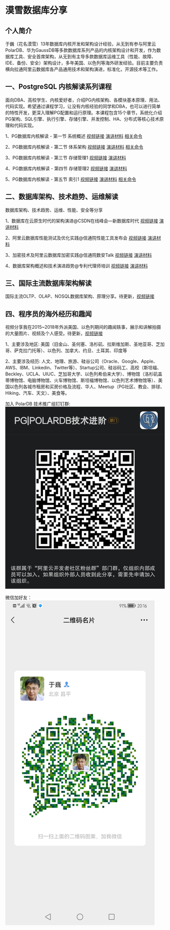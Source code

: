 # 漠雪数据库分享

## 个人简介

于巍（花名漠雪）13年数据库内核开发和架构设计经验，从无到有参与阿里云PolarDB、华为GaussDB等多款数据库系列产品的内核架构设计和开发，作为数据库工具、安全首席架构，从无到有主导多款数据库运维工具（性能、故障、IDE、备份、安全）架构设计，多年美国、以色列等海外研发经验。目前主要负责横向拉通阿里云数据库各产品通用技术和架构演进，标准化，开源技术等工作。


## 一、PostgreSQL 内核解读系列课程

面向DBA、高校学生、内核爱好者，介绍PG内核架构、各模块基本原理、用法、代码实现。希望通过课程学习，让没有内核经验的同学和DBA，也可以进行简单的特性开发，更深入理解PG配置和运行原理。本课程包含15个章节，系统化介绍PG架构、SQL引擎、执行引擎、存储引擎、并发控制、HA、分布式等核心技术原理和代码实现。

1、PG数据库内核解读 - 第一节 系统概述 
[视频链接](https://www.bilibili.com/video/BV1gV4y147D7?spm_id_from=333.999.0.0&vd_source=70bd93807a27926fda1db56ec32ef895) 
[演讲材料](https://github.com/moxuedb/blog/blob/main/PostgresKernel/Chapter-01/PG%E6%95%B0%E6%8D%AE%E5%BA%93%E5%86%85%E6%A0%B8%E8%A7%A3%E8%AF%BB-1.%E7%B3%BB%E7%BB%9F%E6%A6%82%E8%BF%B0.pdf) 
[相关命令](https://github.com/moxuedb/blog/blob/main/PostgresKernel/Chapter-01/PG%E6%95%B0%E6%8D%AE%E5%BA%93%E5%86%85%E6%A0%B8%E8%A7%A3%E8%AF%BB-1.%E7%B3%BB%E7%BB%9F%E6%A6%82%E8%BF%B0%E7%9B%B8%E5%85%B3%E5%91%BD%E4%BB%A4.txt)

2、PG数据库内核解读 - 第二节 体系架构 [视频链接](https://www.bilibili.com/video/BV1VV4y1s7i7?spm_id_from=333.999.0.0&vd_source=70bd93807a27926fda1db56ec32ef895) [演讲材料](https://github.com/moxuedb/blog/blob/main/PostgresKernel/Chapter-02/PG%E6%95%B0%E6%8D%AE%E5%BA%93%E5%86%85%E6%A0%B8%E8%A7%A3%E8%AF%BB-2.%E4%BD%93%E7%B3%BB%E6%9E%B6%E6%9E%84.pdf) [相关命令](https://github.com/moxuedb/blog/blob/main/PostgresKernel/Chapter-02/PG%E6%95%B0%E6%8D%AE%E5%BA%93%E5%86%85%E6%A0%B8%E8%A7%A3%E8%AF%BB-2.%E4%BD%93%E7%B3%BB%E6%9E%B6%E6%9E%84%E7%9B%B8%E5%85%B3%E5%91%BD%E4%BB%A4.txt)

3、PG数据库内核解读 - 第三节 存储管理1 [视频链接](https://www.bilibili.com/video/BV12B4y167Wa?spm_id_from=333.999.0.0&vd_source=70bd93807a27926fda1db56ec32ef895) [演讲材料](https://github.com/moxuedb/blog/blob/main/PostgresKernel/Chapter-03/PG%E6%95%B0%E6%8D%AE%E5%BA%93%E5%86%85%E6%A0%B8%E8%A7%A3%E8%AF%BB-3.%E5%AD%98%E5%82%A8%E7%AE%A1%E7%90%861.pdf)

4、PG数据库内核解读 - 第四节 存储管理2 [视频链接](https://www.bilibili.com/video/BV11T411w788?spm_id_from=333.999.0.0&vd_source=70bd93807a27926fda1db56ec32ef895) [演讲材料](https://github.com/moxuedb/blog/blob/main/PostgresKernel/Chapter-04/PG%E6%95%B0%E6%8D%AE%E5%BA%93%E5%86%85%E6%A0%B8%E8%A7%A3%E8%AF%BB-4.%E5%AD%98%E5%82%A8%E7%AE%A1%E7%90%862.pdf)

5、PG数据库内核解读 - 第五节 索引1 [视频链接]() [演讲材料](https://github.com/moxuedb/blog/blob/main/PostgresKernel/Chapter-05/5.%E7%B4%A2%E5%BC%951.pdf) [相关命令](https://github.com/moxuedb/blog/blob/main/PostgresKernel/Chapter-05/%E7%AC%AC5%E8%8A%82%E7%B4%A2%E5%BC%951%E7%9B%B8%E5%85%B3%E5%91%BD%E4%BB%A4.txt)


## 二、数据库架构、技术趋势、运维解读

数据库架构、技术趋势、运维、性能、安全等分享

1、数据库在云原生时代的架构演进@CSDN在线峰会—新数据库时代 [视频链接](https://www.bilibili.com/video/BV1qB4y1B75W?spm_id_from=333.999.0.0) [演讲材料](https://github.com/moxuedb/blog/blob/main/DatabaseArchitect/%E6%95%B0%E6%8D%AE%E5%BA%93%E5%9C%A8%E4%BA%91%E5%8E%9F%E7%94%9F%E6%97%B6%E4%BB%A3%E7%9A%84%E6%9E%B6%E6%9E%84%E6%BC%94%E8%BF%9Bv2-CSDN%E7%BA%BF%E4%B8%8A%E5%B3%B0%E4%BC%9A.pdf)

2、阿里云数据库性能测试及优化实践@信通院性能工具发布会 [视频链接](https://www.bilibili.com/video/BV1Ed4y1o7SE?spm_id_from=333.999.0.0&vd_source=70bd93807a27926fda1db56ec32ef895) [演讲材料](https://github.com/moxuedb/blog/blob/main/DatabaseArchitect/%E9%98%BF%E9%87%8C%E4%BA%91%E6%95%B0%E6%8D%AE%E5%BA%93%E6%80%A7%E8%83%BD%E6%B5%8B%E8%AF%95%E5%8F%8A%E4%BC%98%E5%8C%96%E5%AE%9E%E8%B7%B5-%E4%BF%A1%E9%80%9A%E9%99%A2%E6%80%A7%E8%83%BD%E5%B7%A5%E5%85%B7%E5%8F%91%E5%B8%83%E4%BC%9A.pdf)

3、加密技术及阿里云数据库加密实践@信通院数安Talk  [视频链接](https://applykaz7gv6223.h5.xiaoeknow.com/v2/course/alive/l_627a25c0e4b0812e179790c2?app_id=appLyKaz7gV6223&pro_id=&type=2&available=true&share_user_id=u_5f26cd4df201e_oWQ1sj3xSF&share_type=5&scene=%E5%88%86%E4%BA%AB&is_redirect=1&share_scene=1&entry=2&entry_type=2002) [演讲材料](https://github.com/moxuedb/blog/blob/main/DatabaseArchitect/%E6%95%B0%E6%8D%AE%E5%BA%93%E5%8A%A0%E5%AF%86%E6%8A%80%E6%9C%AF%E5%8F%8A%E9%98%BF%E9%87%8C%E4%BA%91%E6%95%B0%E6%8D%AE%E5%BA%93%E5%AE%9E%E8%B7%B5-%E4%BF%A1%E9%80%9A%E9%99%A2%E6%95%B0%E5%AE%89Talk.pdf)

4、数据库架构概述和技术演进趋势@专利代理师培训 [视频链接](https://www.bilibili.com/video/BV1jP411j7mp?spm_id_from=333.999.0.0&vd_source=70bd93807a27926fda1db56ec32ef895) [演讲材料](https://github.com/moxuedb/blog/blob/main/DatabaseArchitect/%E6%95%B0%E6%8D%AE%E5%BA%93%E6%9E%B6%E6%9E%84%E6%A6%82%E8%BF%B0%E5%92%8C%E6%8A%80%E6%9C%AF%E6%BC%94%E8%BF%9B%E8%B6%8B%E5%8A%BF-%E4%B8%93%E5%88%A9%E4%BB%A3%E7%90%86%E5%B8%88%E5%9F%B9%E8%AE%AD.pdf)


## 三、国际主流数据库架构解读

国际主流OLTP、OLAP、NOSQL数据库架构、原理分享。待更新，[视频链接](https://space.bilibili.com/471917871)


## 四、程序员的海外经历和趣闻

视频分享我在2015~2018年外派美国、以色列期间的趣闻轶事，展示和讲解拍摄的大量图片、视频及个人感受。待更新，[视频链接](https://space.bilibili.com/471917871)

1、主要涉及地区: 美国（旧金山、圣何塞、洛杉矶、拉斯维加斯、圣地亚哥、芝加哥、萨克拉门托等）、以色列、加拿大、约旦、土耳其、印度等

2、主要涉及经历: 人文、地理、旅游、硅谷公司（Oracle、Google、Apple、AWS、IBM、Linkedin、Twitter等）、Startup公司、硅谷码工、高校（斯坦福、Beckley、UCLA、UIUC、芝加哥大学、以色列希伯来大学）、博物馆（洛杉矶盖蒂博物馆、电脑博物馆、火车博物馆、斯坦福博物馆、以色列艺术博物馆等）、美国以色列各城市租房和买房价格及流程、华人、Meetup（PG社区、教会、排球、Hiking、汽车、天文）、美食等。



加入 PolarDB 技术推广组钉钉群:
![polardb_group](https://github.com/moxuedb/blog/blob/main/polardb_group.png)

微信加好友：
![漠雪的微信](https://github.com/moxuedb/blog/blob/main/moxue_wechat.png) 

